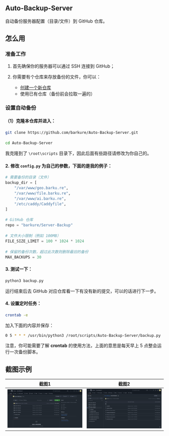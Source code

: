## Auto-Backup-Server
自动备份服务器配置（目录/文件）到 GitHub 仓库。

## 怎么用
### 准备工作
1. 首先确保你的服务器可以通过 SSH 连接到 GitHub；

2. 你需要有个仓库来存放备份的文件，你可以：
    - [创建一个新仓库](https://repo.new)
    - 使用已有仓库（备份前会拉取一遍的）

### 设置自动备份
#### （1）克隆本仓库并进入：

```bash
git clone https://github.com/barkure/Auto-Backup-Server.git

cd Auto-Backup-Server
```

我克隆到了 `\root\scripts` 目录下，因此后面有些路径请修改为你自己的。

#### 2. 修改 `config.py` 为自己的参数，下面的是我的例子：

```python
# 需要备份的目录（文件）
backup_dir = [
    "/var/www/geo.barku.re",
    "/var/www/file.barku.re",
    "/var/www/ai.barku.re",
    "/etc/caddy/Caddyfile",
]

# GitHub 仓库
repo = "barkure/Server-Backup"

# 文件大小限制（例如 100MB）
FILE_SIZE_LIMIT = 100 * 1024 * 1024

# 保留的备份次数，超过此次数则删除最旧的备份
MAX_BACKUPS = 30
```

#### 3. 测试一下：

```python
python3 backup.py
```
运行结束后去 GitHub 对应仓库看一下有没有新的提交，可以的话进行下一步。

#### 4. 设置定时任务：

```bash
crontab -e
```

加入下面的内容并保存：

```bash
0 5 * * * /usr/bin/python3 /root/scripts/Auto-Backup-Server/backup.py
```

注意，你可能需要了解 **crontab** 的使用方法，上面的意思是每天早上 5 点整会运行一次备份脚本。

## 截图示例
|截图1|截图2|
|:---:|:---:|
|![](./screenshots/1.png)|![](./screenshots/2.png)|